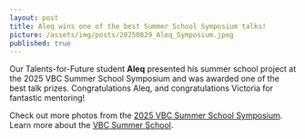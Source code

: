 ```yaml
---
layout: post
title: Aleq wins one of the best Summer School Symposium talks!
picture: /assets/img/posts/20250829_Aleq_Symposium.jpeg
published: true
---
```

Our Talents-for-Future student **Aleq** presented his summer school project at the 2025 VBC Summer School Symposium and was awarded one of the best talk prizes. Congratulations Aleq, and congratulations Victoria for fantastic mentoring!

Check out more photos from the [2025 VBC Summer School Symposium](https://www.linkedin.com/posts/vbc-training_this-summer-the-vienna-biocenter-welcomed-activity-7370077972361461761-o1aD?utm_source=share&utm_medium=member_desktop&rcm=ACoAAAhclbkBFDFHlWL3YhzBs_OK4TKRItO9xoU).
Learn more about the [VBC Summer School](https://training.vbc.ac.at/summer-school/).

